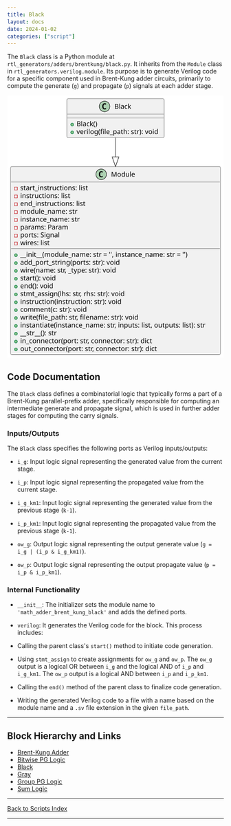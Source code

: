 ```yaml
---
title: Black
layout: docs
date: 2024-01-02
categories: ["script"]
---
```


The `Black` class is a Python module at `rtl_generators/adders/brentkung/black.py`. It inherits from the `Module` class in `rtl_generators.verilog.module`. Its purpose is to generate Verilog code for a specific component used in Brent-Kung adder circuits, primarily to compute the generate (`g`) and propagate (`p`) signals at each adder stage.

![Black UML](../../images_scripts_uml/Adder_Black.svg)

## Code Documentation

The `Black` class defines a combinatorial logic that typically forms a part of a Brent-Kung parallel-prefix adder, specifically responsible for computing an intermediate generate and propagate signal, which is used in further adder stages for computing the carry signals.

### Inputs/Outputs

The `Black` class specifies the following ports as Verilog inputs/outputs:

- `i_g`: Input logic signal representing the generated value from the current stage.

- `i_p`: Input logic signal representing the propagated value from the current stage.

- `i_g_km1`: Input logic signal representing the generated value from the previous stage (`k-1`).

- `i_p_km1`: Input logic signal representing the propagated value from the previous stage (`k-1`).

- `ow_g`: Output logic signal representing the output generate value (`g = i_g | (i_p & i_g_km1)`).

- `ow_p`: Output logic signal representing the output propagate value (`p = i_p & i_p_km1`).

### Internal Functionality

- `__init__`: The initializer sets the module name to `'math_adder_brent_kung_black'` and adds the defined ports.

- `verilog`: It generates the Verilog code for the block. This process includes:

- Calling the parent class's `start()` method to initiate code generation.

- Using `stmt_assign` to create assignments for `ow_g` and `ow_p`. The `ow_g` output is a logical OR between `i_g` and the logical AND of `i_p` and `i_g_km1`. The `ow_p` output is a logical AND between `i_p` and `i_p_km1`.

- Calling the `end()` method of the parent class to finalize code generation.

- Writing the generated Verilog code to a file with a name based on the module name and a `.sv` file extension in the given `file_path`.

---

## Block Hierarchy and Links

- [Brent-Kung Adder](brent_kung_adder)
- [Bitwise PG Logic](bitwise_pg_logic)
- [Black](black)
- [Gray](gray)
- [Group PG Logic](group_pg_logic)
- [Sum Logic](sum_logic)

---

[Back to Scripts Index](index)

---
